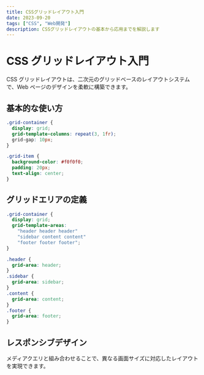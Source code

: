 ```yaml
---
title: CSSグリッドレイアウト入門
date: 2023-09-20
tags: ["CSS", "Web開発"]
description: CSSグリッドレイアウトの基本から応用までを解説します
---
```


# CSS グリッドレイアウト入門

CSS グリッドレイアウトは、二次元のグリッドベースのレイアウトシステムで、Web ページのデザインを柔軟に構築できます。

## 基本的な使い方

```css
.grid-container {
  display: grid;
  grid-template-columns: repeat(3, 1fr);
  grid-gap: 10px;
}

.grid-item {
  background-color: #f0f0f0;
  padding: 20px;
  text-align: center;
}
```

## グリッドエリアの定義

```css
.grid-container {
  display: grid;
  grid-template-areas:
    "header header header"
    "sidebar content content"
    "footer footer footer";
}

.header {
  grid-area: header;
}
.sidebar {
  grid-area: sidebar;
}
.content {
  grid-area: content;
}
.footer {
  grid-area: footer;
}
```

## レスポンシブデザイン

メディアクエリと組み合わせることで、異なる画面サイズに対応したレイアウトを実現できます。
